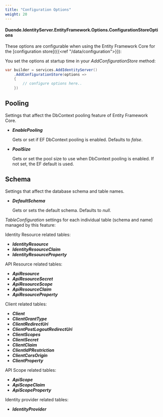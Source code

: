 ```yaml
---
title: "Configuration Options"
weight: 20
---
```


#### Duende.IdentityServer.EntityFramework.Options.ConfigurationStoreOptions

These options are configurable when using the Entity Framework Core for the [configuration store]({{<ref "/data/configuration">}}):

You set the options at startup time in your *AddConfigurationStore* method:

```cs
var builder = services.AddIdentityServer()
    .AddConfigurationStore(options =>
    {
        // configure options here..
    })
```

## Pooling

Settings that affect the DbContext pooling feature of Entity Framework Core.

* ***EnablePooling***

    Gets or set if EF DbContext pooling is enabled. Defaults to *false*.

    
* ***PoolSize***

    Gets or set the pool size to use when DbContext pooling is enabled. If not set, the EF default is used.

    
## Schema

Settings that affect the database schema and table names.

* ***DefaultSchema***

    Gets or sets the default schema. Defaults to *null*.

*TableConfiguration* settings for each individual table (schema and name) managed by this feature:

Identity Resource related tables:

* ***IdentityResource***
* ***IdentityResourceClaim***
* ***IdentityResourceProperty***

API Resource related tables:

* ***ApiResource***
* ***ApiResourceSecret***
* ***ApiResourceScope***
* ***ApiResourceClaim***
* ***ApiResourceProperty***

Client related tables:

* ***Client***
* ***ClientGrantType***
* ***ClientRedirectUri***
* ***ClientPostLogoutRedirectUri***
* ***ClientScopes***
* ***ClientSecret***
* ***ClientClaim***
* ***ClientIdPRestriction***
* ***ClientCorsOrigin***
* ***ClientProperty*** 

API Scope related tables:

* ***ApiScope***
* ***ApiScopeClaim***
* ***ApiScopeProperty***

Identity provider related tables:

* ***IdentityProvider***

